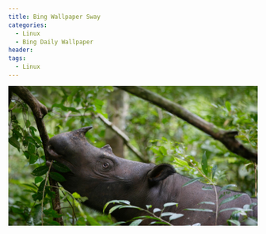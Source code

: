 ```yaml
---
title: Bing Wallpaper Sway
categories:
  - Linux
  - Bing Daily Wallpaper
header:
tags:
  - Linux
---
```

![Microsoft Bing Wallpaper of the Day](/images/OHR.SumatranRhino_EN-US0245305253.jpg)

<script src="https://gist.github.com/ddupas/b981d6c91890ddc9842c97fd09b6b7c0.js"></script>

